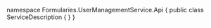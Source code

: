 ﻿namespace Formularies.UserManagementService.Api
{
    public class ServiceDescription
    {
    }
}
